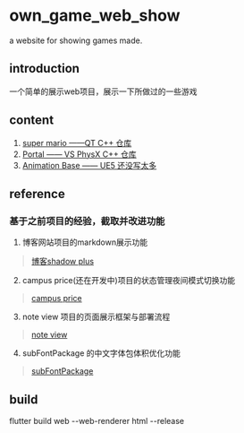 # own_game_web_show
a website for showing games made.

## introduction
一个简单的展示web项目，展示一下所做过的一些游戏

## content
1. [super mario ——QT C++ 仓库](https://github.com/shAdow-XJY/super-mario_-qt_-cpp)
2. [Portal —— VS PhysX C++ 仓库](https://github.com/shAdow-XJY/SCUT2022_Portal)
3. [Animation Base —— UE5 还没写太多](https://github.com/shAdow-XJY/Animation_Base)

## reference
### 基于之前项目的经验，截取并改进功能
1. 博客网站项目的markdown展示功能
> [博客shadow plus](https://github.com/shAdow-XJY/shAdow-XJY.github.io)
2. campus price(还在开发中)项目的状态管理夜间模式切换功能
> [campus price](https://github.com/shAdow-XJY/campusprice)
3. note view 项目的页面展示框架与部署流程
> [note view](https://github.com/shAdow-XJY/noteview)
4. subFontPackage 的中文字体包体积优化功能
> [subFontPackage](https://github.com/shAdow-XJY/subFontPackage)

## build
flutter build web --web-renderer html --release
